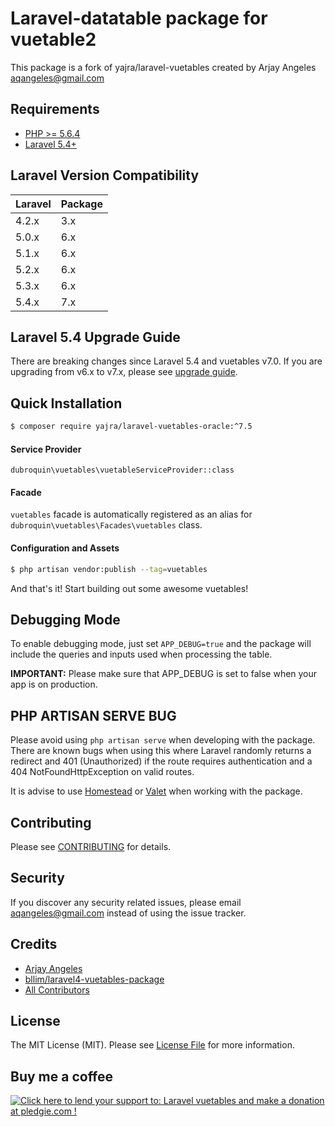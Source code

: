 # Laravel-datatable package for vuetable2

This package is a fork of yajra/laravel-vuetables created by Arjay Angeles <aqangeles@gmail.com>

## Requirements
- [PHP >= 5.6.4](http://php.net/)
- [Laravel 5.4+](https://github.com/laravel/framework)

## Laravel Version Compatibility

 Laravel  | Package
:---------|:----------
 4.2.x    | 3.x
 5.0.x    | 6.x
 5.1.x    | 6.x
 5.2.x    | 6.x
 5.3.x    | 6.x
 5.4.x    | 7.x

## Laravel 5.4 Upgrade Guide
There are breaking changes since Laravel 5.4 and vuetables v7.0.
If you are upgrading from v6.x to v7.x, please see [upgrade guide](https://yajrabox.com/docs/laravel-vuetables/7.0/upgrade).

## Quick Installation
```bash
$ composer require yajra/laravel-vuetables-oracle:^7.5
```

#### Service Provider
`dubroquin\vuetables\vuetableServiceProvider::class`

#### Facade
`vuetables` facade is automatically registered as an alias for `dubroquin\vuetables\Facades\vuetables` class. 

#### Configuration and Assets
```bash
$ php artisan vendor:publish --tag=vuetables
```

And that's it! Start building out some awesome vuetables!

## Debugging Mode
To enable debugging mode, just set `APP_DEBUG=true` and the package will include the queries and inputs used when processing the table.

**IMPORTANT:** Please make sure that APP_DEBUG is set to false when your app is on production.

## PHP ARTISAN SERVE BUG
Please avoid using `php artisan serve` when developing with the package. 
There are known bugs when using this where Laravel randomly returns a redirect and 401 (Unauthorized) if the route requires authentication and a 404 NotFoundHttpException on valid routes.

It is advise to use [Homestead](https://laravel.com/docs/5.4/homestead) or [Valet](https://laravel.com/docs/5.4/valet) when working with the package.

## Contributing

Please see [CONTRIBUTING](https://github.com/yajra/laravel-vuetables/blob/master/.github/CONTRIBUTING.md) for details.

## Security

If you discover any security related issues, please email [aqangeles@gmail.com](mailto:aqangeles@gmail.com) instead of using the issue tracker.

## Credits

- [Arjay Angeles](https://github.com/yajra)
- [bllim/laravel4-vuetables-package](https://github.com/bllim/laravel4-vuetables-package)
- [All Contributors](https://github.com/yajra/laravel-vuetables/graphs/contributors)

## License

The MIT License (MIT). Please see [License File](https://github.com/yajra/laravel-vuetables/blob/master/LICENSE.md) for more information.

## Buy me a coffee
<a href='https://pledgie.com/campaigns/29515'><img alt='Click here to lend your support to: Laravel vuetables and make a donation at pledgie.com !' src='https://pledgie.com/campaigns/29515.png?skin_name=chrome' border='0' ></a>
